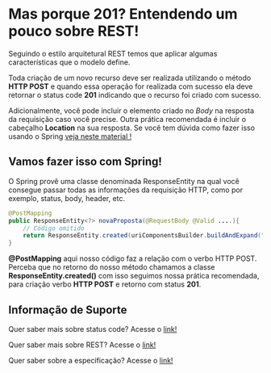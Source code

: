 # Mas porque 201? Entendendo um pouco sobre REST!

Seguindo o estilo arquitetural REST temos que aplicar algumas características que o modelo define.

Toda criação de um novo recurso deve ser realizada utilizando o método **HTTP POST** e quando essa operação
for realizada com sucesso ela deve retornar o status code **201** indicando que o recurso foi criado com sucesso.

Adicionalmente, você pode incluir o elemento criado no _Body_ na resposta da requisição caso você precise. Outra prática
recomendada é incluir o cabeçalho **Location** na sua resposta. Se você tem dúvida como fazer isso
usando o Spring [veja neste material !](../informacao_suporte/spring-response-entity.md)

## Vamos fazer isso com Spring!

O Spring provê uma classe denominada ResponseEntity na qual você consegue passar todas as informações da requisição HTTP, 
como por exemplo, status, body, header, etc.

```java
@PostMapping
public ResponseEntity<?> novaProposta(@RequestBody @Valid ....){
    // Código omitido
    return ResponseEntity.created(uriComponentsBuilder.buildAndExpand("/resource/{id}", id).toUri()).body(body);
}
```

**@PostMapping** aqui nosso código faz a relação com o verbo HTTP POST. Perceba que no retorno do nosso
método chamamos a classe **ResponseEntity.created()** com isso seguimos nossa prática
recomendada, para criação verbo **HTTP POST** e retorno com status **201**.

## Informação de Suporte

Quer saber mais sobre status code? Acesse o [link!](../informacao_suporte/rest-status.md)

Quer saber mais sobre REST? Acesse o [link!](https://restfulapi.net/)

Quer saber sobre a especificação? Acesse o [link!](https://tools.ietf.org/html/rfc7231#section-6.3.2)
